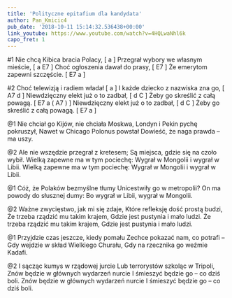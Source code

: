 ```yaml
---
title: 'Polityczne epitafium dla kandydata'
author: Pan_Kmicic4
pub_date: '2018-10-11 15:14:32.536438+00:00'
link_youtube: https://www.youtube.com/watch?v=4HQLwaNhl6k
capo_fret: 1
---
```


#1
Nie chcą Kibica bracia Polacy, [ a ]
Przegrał wybory we własnym mieście, [ a E7 ]
Choć ogłoszenia dawał do prasy, [ E7 ]
Że emerytom zapewni szczęście. [ E7 a ]

#2
Choć telewizją i radiem władał [ a ]
I każde dziecko z nazwiska zna go, [ A7 d ] 
Niewdzięczny elekt już o to zadbał, [ d C ]
Żeby go skreślić z całą powagą. [ E7 a ( A7 ) ]
Niewdzięczny elekt już o to zadbał, [ d C ]
Żeby go skreślić z całą powagą. [ E7 a ]

@1
Nie chciał go Kijów, nie chciała Moskwa,
Londyn i Pekin pychę pokruszył,
Nawet w Chicago Polonus powstał
Dowieść, że naga prawda – ma uszy.

@2
Ale nie wszędzie przegrał z kretesem;
Są miejsca, gdzie się na czoło wybił.
Wielką zapewne ma w tym pociechę:
Wygrał w Mongolii i wygrał w Libii.
Wielką zapewne ma w tym pociechę:
Wygrał w Mongolii i wygrał w Libii.

@1
Cóż, że Polaków bezmyślne tłumy
Unicestwiły go w metropolii?
On ma powody do słusznej dumy:
Bo wygrał w Libii, wygrał w Mongolii.

@2
Ważne zwycięstwo, jak mi się zdaje,
Które refleksję dość prostą budzi,
Że trzeba rządzić mu takim krajem,
Gdzie jest pustynia i mało ludzi.
Że trzeba rządzić mu takim krajem,
Gdzie jest pustynia i mało ludzi.

@1
Przyjdzie czas jeszcze, kiedy pomału
Zechce pokazać nam, co potrafi –
Gdy wejdzie w skład Wielkiego Churału,
Gdy na rzecznika go weźmie Kadafi.

@2
I sącząc kumys w rządowej jurcie
Lub terrorystów szkoląc w Tripoli,
Znów będzie w głównych wydarzeń nurcie
I śmieszyć będzie go – co dziś boli.
Znów będzie w głównych wydarzeń nurcie
I śmieszyć będzie go – co dziś boli.